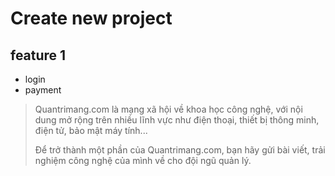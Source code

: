 # Create new project
## feature 1
* login
* payment
> Quantrimang.com là mạng xã hội về khoa học công nghệ, với nội dung mở 
rộng trên nhiều lĩnh vực như điện thoại, thiết bị thông minh, điện tử, 
bảo mật máy tính...
>
> Để trở thành một phần của Quantrimang.com, bạn hãy gửi bài viết, trải 
nghiệm công nghệ của mình về cho đội ngũ quản lý.
